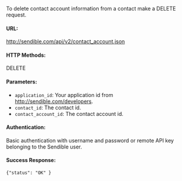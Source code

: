 To delete contact account information from a contact make a DELETE request.

#### URL: ####
http://sendible.com/api/v2/contact_account.json

#### HTTP Methods: ####
DELETE

#### Parameters: ####
  * `application_id`: Your application id from http://sendible.com/developers.
  * `contact_id`: The contact id.
  * `contact_account_id`: The contact account id.


#### Authentication: ####
Basic authentication with username and password or remote API key belonging to the Sendible user.

#### Success Response: ####
```
{"status": "OK" }
```